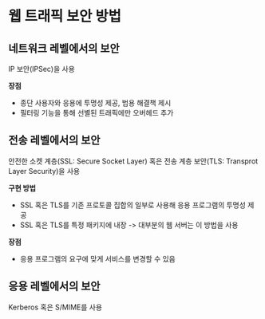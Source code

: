 # 웹 트래픽 보안 방법

## 네트워크 레벨에서의 보안

IP 보안(IPSec)을 사용

**장점**

- 종단 사용자와 응용에 투명성 제공, 범용 해결책 제시
- 필터링 기능을 통해 선별된 트래픽에만 오버헤드 추가



## 전송 레벨에서의 보안

안전한 소켓 계층(SSL: Secure Socket Layer) 혹은 전송 계층 보안(TLS: Transprot Layer Security)을 사용

**구현 방법**

- SSL 혹은 TLS를 기존 프로토콜 집합의 일부로 사용해 응용 프로그램의 투명성 제공
- SSL 혹은 TLS를 특정 패키지에 내장 -> 대부분의 웹 서버는 이 방법을 사용

**장점**

- 응용 프로그램의 요구에 맞게 서비스를 변경할 수 있음



## 응용 레벨에서의 보안

Kerberos 혹은 S/MIME를 사용